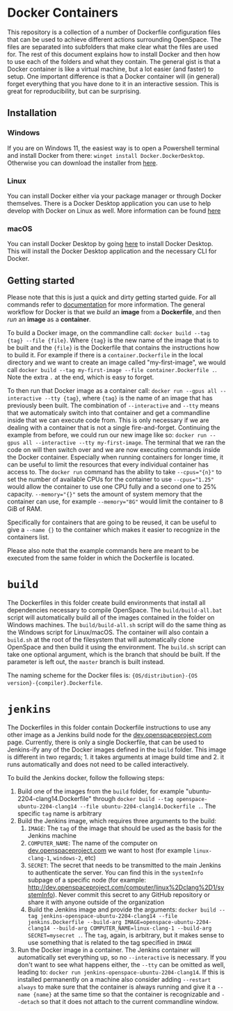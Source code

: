 # Docker Containers
This repository is a collection of a number of Dockerfile configuration files that can be used to achieve different actions surrounding OpenSpace. The files are separated into subfolders that make clear what the files are used for. The rest of this document explains how to install Docker and then how to use each of the folders and what they contain. The general gist is that a Docker container is like a virtual machine, but a lot easier (and faster) to setup. One important difference is that a Docker container will (in general) forget everything that you have done to it in an interactive session. This is great for reproducibility, but can be surprising.

## Installation
### Windows
If you are on Windows 11, the easiest way is to open a Powershell terminal and install Docker from there: `winget install Docker.DockerDesktop`.  Otherwise you can download the installer from [here](https://desktop.docker.com/win/main/amd64/Docker%20Desktop%20Installer.exe).

### Linux
You can install Docker either via your package manager or through Docker themselves. There is a Docker Desktop application you can use to help develop with Docker on Linux as well. More information can be found [here](https://docs.docker.com/engine/install/)

### macOS
You can install Docker Desktop by going [here](https://docs.docker.com/get-docker/) to install Docker Desktop. This will install the Docker Desktop application and the necessary CLI for Docker.

## Getting started
Please note that this is just a quick and dirty getting started guide. For all commands refer to [documentation](https://docs.docker.com/) for more information. The general workflow for Docker is that we _build_ an **image** from a **Dockerfile**, and then _run_ an **image** as a **container**.

To build a Docker image, on the commandline call: `docker build --tag {tag} --file {file}`. Where `{tag}` is the new name of the image that is to be built and the `{file}` is the Dockerfile that contains the instructions how to build it. For example if there is a `container.Dockerfile` in the local directory and we want to create an image called "my-first-image", we would call `docker build --tag my-first-image --file container.Dockerfile .`. Note the extra `.` at the end, which is easy to forget.

To then run that Docker image as a container call: `docker run --gpus all --interactive --tty {tag}`, where `{tag}` is the name of an image that has previously been built. The combination of `--interactive` and `--tty` means that we automaticaly switch into that container and get a commandline inside that we can execute code from. This is only necessary if we are dealing with a container that is not a single fire-and-forget. Continuing the example from before, we could run our new image like so: `docker run --gpus all --interactive --tty my-first-image`. The terminal that we ran the code on will then switch over and we are now executing commands inside the Docker container. Especially when running containers for longer time, it can be useful to limit the resources that every individual container has access to. The `docker run` command has the ability to take `--cpus="{n}"` to set the number of available CPUs for the container to use `--cpus="1.25"` would allow the container to use one CPU fully and a second one to 25% capacity. `--memory="{}"` sets the amount of system memory that the container can use, for example `--memory="8G"` would limit the container to 8 GiB of RAM.

Specifically for containers that are going to be reused, it can be useful to give a `--name {}` to the container which makes it easier to recognize in the containers list.

Please also note that the example commands here are meant to be executed from the same folder in which the Dockerfile is located.

# `build`
The Dockerfiles in this folder create build environments that install all dependencies necessary to compile OpenSpace. The `build/build-all.bat` script will automatically build all of the images contained in the folder on Windows machines. The `build/build-all.sh` script will do the same thing as the Windows script for Linux/macOS. The container will also contain a `build.sh` at the root of the filesystem that will automatically clone OpenSpace and then build it using the environment. The `build.sh` script can take one optional argument, which is the branch that should be built. If the parameter is left out, the `master` branch is built instead.

The naming scheme for the Docker files is: `{OS/distribution}-{OS version}-{compiler}.Dockerfile`.


# `jenkins`
The Dockerfiles in this folder contain Dockerfile instructions to use any other image as a Jenkins build node for the [dev.openspaceproject.com](dev.openspaceproject.com) page. Currently, there is only a single Dockerfile, that can be used to Jenkins-ify any of the Docker images defined in the `build` folder. This image is different in two regards; 1. it takes arguments at image build time and 2. it runs automatically and does not need to be called interactively.

To build the Jenkins docker, follow the following steps:
1. Build one of the images from the `build` folder, for example "ubuntu-2204-clang14.Dockerfile" through `docker build --tag openspace-ubuntu-2204-clang14 --file ubuntu-2204-clang14.Dockerfile .`. The specific `tag` name is arbitrary
1. Build the Jenkins image, which requires three arguments to the build:
   1. `IMAGE`: The `tag` of the image that should be used as the basis for the Jenkins machine
   1. `COMPUTER_NAME`: The name of the computer on [dev.openspaceproject.com](dev.openspaceproject.com) we want to host (for example `linux-clang-1`, `windows-2`, etc)
   1. `SECRET`: The secret that needs to be transmitted to the main Jenkins to authenticate the server. You can find this in the `systemInfo` subpage of a specific node (for example: http://dev.openspaceproject.com/computer/linux%2Dclang%2D1/systemInfo). Never commit this secret to any GitHub repository or share it with anyone outside of the organization
   1. Build the Jenkins image and provide the arguments: `docker build --tag jenkins-openspace-ubuntu-2204-clang14 --file jenkins.Dockerfile --build-arg IMAGE=openspace-ubuntu-2204-clang14 --build-arg COMPUTER_NAME=linux-clang-1 --build-arg SECRET=mysecret .`. The `tag`, again, is arbitrary, but it makes sense to use something that is related to the tag specified in `IMAGE`
1. Run the Docker image in a container. The Jenkins container will automatically set everything up, so no `--interactive` is necessary. If you don't want to see what happens either, the `--tty` can be omitted as well, leading to: `docker run jenkins-openspace-ubuntu-2204-clang14`. If this is installed permanently on a machine also consider adding `--restart always` to make sure that the container is always running and give it a `--name {name}` at the same time so that the container is recognizable and `--detach` so that it does not attach to the current commandline window.

